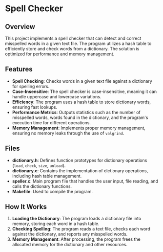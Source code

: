 # Spell Checker

## Overview

This project implements a spell checker that can detect and correct misspelled words in a given text file. The program utilizes a hash table to efficiently store and check words from a dictionary. The solution is optimized for performance and memory management.

## Features

- **Spell Checking**: Checks words in a given text file against a dictionary for spelling errors.
- **Case-Insensitive**: The spell checker is case-insensitive, meaning it can handle uppercase and lowercase variations.
- **Efficiency**: The program uses a hash table to store dictionary words, ensuring fast lookups.
- **Performance Metrics**: Outputs statistics such as the number of misspelled words, words found in the dictionary, and the program's execution time for different operations.
- **Memory Management**: Implements proper memory management, ensuring no memory leaks through the use of `valgrind`.

## Files

- **dictionary.h**: Defines function prototypes for dictionary operations (`load`, `check`, `size`, `unload`).
- **dictionary.c**: Contains the implementation of dictionary operations, including hash table management.
- **speller.c**: Main program file that handles the user input, file reading, and calls the dictionary functions.
- **Makefile**: Used to compile the program.

## How It Works

1. **Loading the Dictionary**: The program loads a dictionary file into memory, storing each word in a hash table.
2. **Checking Spelling**: The program reads a text file, checks each word against the dictionary, and reports any misspelled words.
3. **Memory Management**: After processing, the program frees the allocated memory for the dictionary and other resources.
